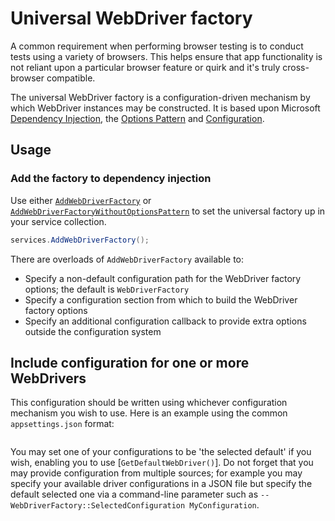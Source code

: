 # Universal WebDriver factory

A common requirement when performing browser testing is to conduct tests using a variety of browsers.
This helps ensure that app functionality is not reliant upon a particular browser feature or quirk and it's truly cross-browser compatible. 

The universal WebDriver factory is a configuration-driven mechanism by which WebDriver instances may be constructed. 
It is based upon Microsoft [Dependency Injection], the [Options Pattern] and [Configuration].

[Dependency Injection]: https://learn.microsoft.com/en-us/dotnet/core/extensions/dependency-injection
[Options Pattern]: https://learn.microsoft.com/en-us/dotnet/core/extensions/options
[Configuration]: https://learn.microsoft.com/en-us/dotnet/core/extensions/configuration

## Usage

### Add the factory to dependency injection

Use either [`AddWebDriverFactory`] or [`AddWebDriverFactoryWithoutOptionsPattern`] to set the universal factory up in your service collection.

```csharp
services.AddWebDriverFactory();
```

There are overloads of `AddWebDriverFactory` available to:

* Specify a non-default configuration path for the WebDriver factory options; the default is `WebDriverFactory`
* Specify a configuration section from which to build the WebDriver factory options
* Specify an additional configuration callback to provide extra options outside the configuration system


[`AddWebDriverFactory`]: xref:CSF.Extensions.WebDriver.ServiceCollectionExtensions.AddWebDriverFactory(IServiceCollection,string,Action<WebDriverCreationOptionsCollection>)
[`AddWebDriverFactoryWithoutOptionsPattern`]: xref:CSF.Extensions.WebDriver.ServiceCollectionExtensions.AddWebDriverFactoryWithoutOptionsPattern()

## Include configuration for one or more WebDrivers

This configuration should be written using whichever configuration mechanism you wish to use. 
Here is an example using the common `appsettings.json` format:

```json

```

You may set one of your configurations to be 'the selected default' if you wish, enabling you to use [`GetDefaultWebDriver()`].
Do not forget that you may provide configuration from multiple sources; for example you may specify your available driver configurations in a JSON file but specify the default selected one via a command-line parameter such as `--WebDriverFactory::SelectedConfiguration MyConfiguration`.